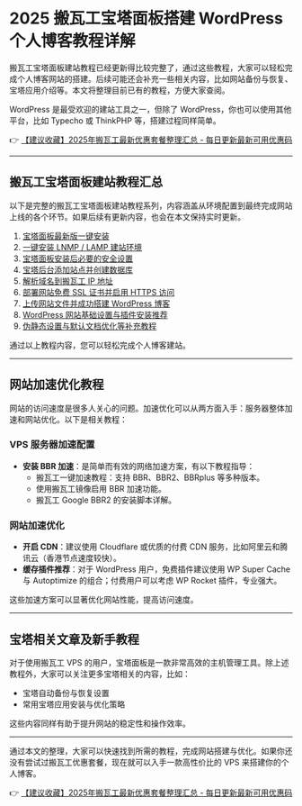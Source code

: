 # 2025 搬瓦工宝塔面板搭建 WordPress 个人博客教程详解

搬瓦工宝塔面板建站教程已经更新得比较完整了，通过这些教程，大家可以轻松完成个人博客网站的搭建。后续可能还会补充一些相关内容，比如网站备份与恢复、宝塔应用介绍等。本文将整理目前已有的教程，方便大家查阅。

WordPress 是最受欢迎的建站工具之一，但除了 WordPress，你也可以使用其他平台，比如 Typecho 或 ThinkPHP 等，搭建过程同样简单。

👉 [【建议收藏】2025年搬瓦工最新优惠套餐整理汇总 - 每日更新最新可用优惠码](https://bit.ly/banwagon)

---

## 搬瓦工宝塔面板建站教程汇总

以下是完整的搬瓦工宝塔面板建站教程系列，内容涵盖从环境配置到最终完成网站上线的各个环节。如果后续有更新内容，也会在本文保持实时更新。

1. [宝塔面板最新版一键安装](https://bit.ly/banwagon)
2. [一键安装 LNMP / LAMP 建站环境](https://bit.ly/banwagon)
3. [宝塔面板安装后必要的安全设置](https://bit.ly/banwagon)
4. [宝塔后台添加站点并创建数据库](https://bit.ly/banwagon)
5. [解析域名到搬瓦工 IP 地址](https://bit.ly/banwagon)
6. [部署网站免费 SSL 证书并启用 HTTPS 访问](https://bit.ly/banwagon)
7. [上传网站文件并成功搭建 WordPress 博客](https://bit.ly/banwagon)
8. [WordPress 网站基础设置与插件安装推荐](https://bit.ly/banwagon)
9. [伪静态设置与默认文档优化等补充教程](https://bit.ly/banwagon)

通过以上教程内容，您可以轻松完成个人博客建站。

---

## 网站加速优化教程

网站的访问速度是很多人关心的问题。加速优化可以从两方面入手：服务器整体加速和网站优化。以下是相关教程：

### VPS 服务器加速配置
- **安装 BBR 加速**：是简单而有效的网络加速方案，有以下教程指导：
  - 搬瓦工一键加速教程：支持 BBR、BBR2、BBRplus 等多种版本。
  - 使用搬瓦工镜像启用 BBR 加速功能。
  - 搬瓦工 Google BBR2 的安装脚本详解。

### 网站加速优化
- **开启 CDN**：建议使用 Cloudflare 或优质的付费 CDN 服务，比如阿里云和腾讯云（香港节点速度较快）。
- **缓存插件推荐**：对于 WordPress 用户，免费插件建议使用 WP Super Cache 与 Autoptimize 的组合；付费用户可以考虑 WP Rocket 插件，专业强大。

这些加速方案可以显著优化网站性能，提高访问速度。

---

## 宝塔相关文章及新手教程

对于使用搬瓦工 VPS 的用户，宝塔面板是一款非常高效的主机管理工具。除上述教程外，大家可以关注更多宝塔相关的内容，比如：
- 宝塔自动备份与恢复设置
- 常用宝塔应用安装与优化策略

这些内容同样有助于提升网站的稳定性和操作效率。

---

通过本文的整理，大家可以快速找到所需的教程，完成网站搭建与优化。如果你还没有尝试过搬瓦工优惠套餐，现在就可以入手一款高性价比的 VPS 来搭建你的个人博客。

👉 [【建议收藏】2025年搬瓦工最新优惠套餐整理汇总 - 每日更新最新可用优惠码](https://bit.ly/banwagon)